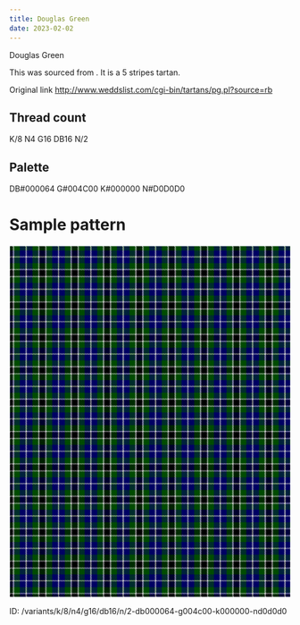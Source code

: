 ```yaml
---
title: Douglas Green
date: 2023-02-02
---
```

Douglas Green

This was sourced from <no value>.  It is a 5 stripes tartan.

Original link http://www.weddslist.com/cgi-bin/tartans/pg.pl?source=rb

## Thread count
K/8 N4 G16 DB16 N/2

## Palette
DB#000064 G#004C00 K#000000 N#D0D0D0

# Sample pattern

![Tartan detail](tartan.png "K/8 N4 G16 DB16 N/2 tartan")

ID: /variants/k/8/n4/g16/db16/n/2-db000064-g004c00-k000000-nd0d0d0